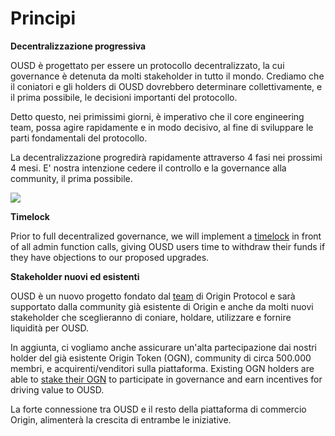 # Principi

**Decentralizzazione progressiva**

OUSD è progettato per essere un protocollo decentralizzato, la cui governance è detenuta da molti stakeholder in tutto il mondo. Crediamo che il coniatori e gli holders di OUSD dovrebbero determinare collettivamente, e il prima possibile, le decisioni importanti del protocollo.

Detto questo, nei primissimi giorni, è imperativo che il core engineering team, possa agire rapidamente e in modo decisivo, al fine di sviluppare le parti fondamentali del protocollo.

La decentralizzazione progredirà rapidamente attraverso 4 fasi nei prossimi 4 mesi. E' nostra intenzione cedere il controllo e la governance alla community, il prima possibile.

![](../.gitbook/assets/ousd_docs_graphics_2%20%283%29.png)

**Timelock**

Prior to full decentralized governance, we will implement a [timelock](../smart-contracts/api/timelock.md) in front of all admin function calls, giving OUSD users time to withdraw their funds if they have objections to our proposed upgrades.

**Stakeholder nuovi ed esistenti**

OUSD è un nuovo progetto fondato dal [team](www.originprotocol.com/team) di Origin Protocol e sarà supportato dalla community già esistente di Origin e anche da molti nuovi stakeholder che sceglieranno di coniare, holdare, utilizzare e fornire liquidità per OUSD.

In aggiunta, ci vogliamo anche assicurare un'alta partecipazione dai nostri holder del già esistente Origin Token \(OGN\), community di circa 500.000 membri, e acquirenti/venditori sulla piattaforma. Existing OGN holders are able to [stake their OGN](ogn-staking.md) to participate in governance and earn incentives for driving value to OUSD.

La forte connessione tra OUSD e il resto della piattaforma di commercio Origin, alimenterà la crescita di entrambe le iniziative.



